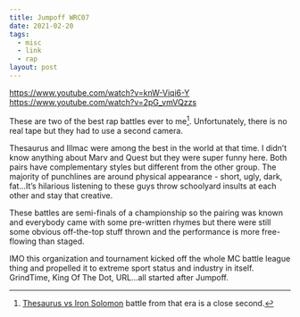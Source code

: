 ```yaml
---
title: Jumpoff WRC07
date: 2021-02-20
tags:
  - misc
  - link
  - rap
layout: post
---
```


https://www.youtube.com/watch?v=knW-Viqi6-Y
https://www.youtube.com/watch?v=2pG_vmVQzzs

These are two of the best rap battles ever to me[^1]. Unfortunately, there is no real tape but they had to use a second camera.

Thesaurus and Illmac were among the best in the world at that time. I didn’t know anything about Marv and Quest but they were super funny here. Both pairs have complementary styles but different from the other group. The majority of punchlines are around physical appearance - short, ugly, dark, fat...It’s hilarious listening to these guys throw schoolyard insults at each other and stay that creative.

These battles are semi-finals of a championship so the pairing was known and everybody came with some pre-written rhymes but there were still some obvious off-the-top stuff thrown and the performance is more free-flowing than staged.

IMO this organization and tournament kicked off the whole MC battle league thing and propelled it to extreme sport status and industry in itself. GrindTime, King Of The Dot, URL...all started after Jumpoff.

[^1]: [Thesaurus vs Iron Solomon](https://www.youtube.com/watch?v=J0l136rxoIo) battle from that era is a close second.
